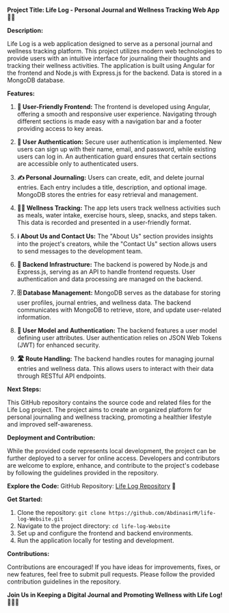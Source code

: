 **Project Title: Life Log - Personal Journal and Wellness Tracking Web App** 📔🌱

**Description:**

Life Log is a web application designed to serve as a personal journal and wellness tracking platform. This project utilizes modern web technologies to provide users with an intuitive interface for journaling their thoughts and tracking their wellness activities. The application is built using Angular for the frontend and Node.js with Express.js for the backend. Data is stored in a MongoDB database.

**Features:**

1. **🌟 User-Friendly Frontend:**
   The frontend is developed using Angular, offering a smooth and responsive user experience. Navigating through different sections is made easy with a navigation bar and a footer providing access to key areas.

2. **🔐 User Authentication:**
   Secure user authentication is implemented. New users can sign up with their name, email, and password, while existing users can log in. An authentication guard ensures that certain sections are accessible only to authenticated users.

3. **✍️ Personal Journaling:**
   Users can create, edit, and delete journal entries. Each entry includes a title, description, and optional image. MongoDB stores the entries for easy retrieval and management.

4. **🏋️‍♂️ Wellness Tracking:**
   The app lets users track wellness activities such as meals, water intake, exercise hours, sleep, snacks, and steps taken. This data is recorded and presented in a user-friendly format.

5. **ℹ️ About Us and Contact Us:**
   The "About Us" section provides insights into the project's creators, while the "Contact Us" section allows users to send messages to the development team.

6. **🔧 Backend Infrastructure:**
   The backend is powered by Node.js and Express.js, serving as an API to handle frontend requests. User authentication and data processing are managed on the backend.

7. **🗄️ Database Management:**
   MongoDB serves as the database for storing user profiles, journal entries, and wellness data. The backend communicates with MongoDB to retrieve, store, and update user-related information.

8. **👤 User Model and Authentication:**
   The backend features a user model defining user attributes. User authentication relies on JSON Web Tokens (JWT) for enhanced security.

9. **🛣️ Route Handling:**
   The backend handles routes for managing journal entries and wellness data. This allows users to interact with their data through RESTful API endpoints.

**Next Steps:**

This GitHub repository contains the source code and related files for the Life Log project. The project aims to create an organized platform for personal journaling and wellness tracking, promoting a healthier lifestyle and improved self-awareness.

**Deployment and Contribution:**

While the provided code represents local development, the project can be further deployed to a server for online access. Developers and contributors are welcome to explore, enhance, and contribute to the project's codebase by following the guidelines provided in the repository.

**Explore the Code:**
GitHub Repository: [Life Log Repository](https://github.com/AbdinasirM/life-log-Website) 🚀

**Get Started:**

1. Clone the repository: `git clone https://github.com/AbdinasirM/life-log-Website.git`
2. Navigate to the project directory: `cd life-log-Website`
3. Set up and configure the frontend and backend environments.
4. Run the application locally for testing and development.

**Contributions:**

Contributions are encouraged! If you have ideas for improvements, fixes, or new features, feel free to submit pull requests. Please follow the provided contribution guidelines in the repository.

**Join Us in Keeping a Digital Journal and Promoting Wellness with Life Log!** 🌟📔🌱
